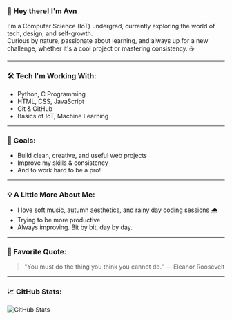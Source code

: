 ### 👋 Hey there! I'm Avn

I'm a Computer Science (IoT) undergrad, currently exploring the world of tech, design, and self-growth.  
Curious by nature, passionate about learning, and always up for a new challenge, whether it's a cool project or mastering consistency. ☕️

---

### 🛠️ Tech I'm Working With:
- Python, C Programming
- HTML, CSS, JavaScript
- Git & GitHub
- Basics of IoT, Machine Learning

---

### 🎯 Goals:
- Build clean, creative, and useful web projects  
- Improve my skills & consistency  
- And to work hard to be a pro!

---

### 💡 A Little More About Me:
- I love soft music, autumn aesthetics, and rainy day coding sessions 🌧️  
- Trying to be more productive 
- Always improving. Bit by bit, day by day.

---

### 🌟 Favorite Quote:
> "You must do the thing you think you cannot do."
— Eleanor Roosevelt

---

### 📈 GitHub Stats:
![GitHub Stats](https://github.com/Avanthykkha)



<!--
**Avanthykkha/avanthykkha** is a ✨ _special_ ✨ repository because its `README.md` (this file) appears on your GitHub profile.

Here are some ideas to get you started:

- 🔭 I’m currently working on ...
- 🌱 I’m currently learning ...
- 👯 I’m looking to collaborate on ...
- 🤔 I’m looking for help with ...
- 💬 Ask me about ...
- 📫 How to reach me: ...
- 😄 Pronouns: ...
- ⚡ Fun fact: ...
-->
